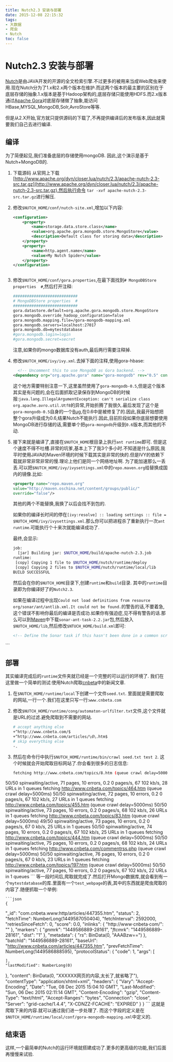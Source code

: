```yaml
---
title: Nutch2.3 安装与部署
date: 2015-12-08 22:15:32
tags:
- 大数据
- 爬虫
- Nutch
toc: false
---
```


# Nutch2.3 安装与部署

[Nutch](http://nutch.apache.org)是由JAVA开发的开源的全文检索引擎.不过更多的被用来当成Web爬虫来使用.现在Nutch分为了1.x和2.x两个版本在维护.而这两个版本的最主要的区别在于底层存储的抽象.1.x版本是基于Hadoop架构的,底层存储只能使用HDFS.而2.x版本通过[Apache Gora](http://gora.apache.org)对底层存储做了抽象,能访问HBase,MYSQL,MongoDB,Solr,AvroStore等等.

但是从2.X开始,官方就只提供源码的下载了,不再提供编译后的发布版本,因此就需要我们自己去进行编译.

<!--more-->

## 编译

为了简便起见,我们准备底层的存储使用mongoDB. 因此,这个演示是基于 Nutch+MongoDB的.

1. 下载源码
	从官网上下载[http://www.apache.org/dyn/closer.lua/nutch/2.3/apache-nutch-2.3-src.tar.gz](http://www.apache.org/dyn/closer.lua/nutch/2.3/apache-nutch-2.3-src.tar.gz).然后执行命令 `tar -xvf apache-nutch-2.3-src.tar.gz`进行解压.

2. 修改`$NUTCH_HOME/conf/nutch-site.xml`,增加以下内容:

	```xml
	<configuration>
		<property>
			<name>storage.data.store.class</name>
			<value>org.apache.gora.mongodb.store.MongoStore</value>
			<description>Default class for storing data</description>
		</property>
		<property>
			<name>http.agent.name</name>
			<value>My Nutch Spider</value>
		</property>
	</configuration>
	``` 
	```

3. 修改`$NUTCH_HOME/conf/gora.properties`,在最下面找到`# MongoDBStore properties  #`,然后打开注释:

	```bash
	############################
	# MongoDBStore properties  #
	############################
	gora.datastore.default=org.apache.gora.mongodb.store.MongoStore
	gora.mongodb.override_hadoop_configuration=false
	gora.mongodb.mapping.file=/gora-mongodb-mapping.xml
	gora.mongodb.servers=localhost:27017
	gora.mongodb.db=mytestdatabase
	#gora.mongodb.login=login
	#gora.mongodb.secret=secret
	```
	注意,如果你的mongo数据库没有auth,最后两行需要注释掉.
	
4. 修改`$NUTCH_HOME/ivy/ivy.xml`.去掉下面的注释,使用gora-hbase:

	```xml
	  <!-- Uncomment this to use MongoDB as Gora backend. -->
    <dependency org="org.apache.gora" name="gora-mongodb" rev="0.5" conf="*->default" />
	```
	这个地方需要特别注意一下,这里虽然使用了`gora-mongodb-0.5`,但是这个版本其实是有问题的,会在后面抓取记录保存到MongoDB的时候报:`java.lang.IllegalArgumentException: can't serialize class
org.apache.avro.util.Utf8`的异常,开始折腾了我很久.最后发现了这个是`gora-mongodb-0.5`自身的一个[Bug](https://issues.apache.org/jira/browse/GORA-388),在0.6中是被修复了的.因此,我最开始想把整个gora升级成为0.6,结果Nutch不能执行.因此,目前阶段如果你底层想要使用MongoDB进行存储的话,需要单个把`gora-mongodb`升级到`0.6`版本,而其他的不动.

5. 接下来就是编译了,直接在`$NUTCH_HOME`根目录上执行`ant runtime`即可.
	但是这个速度不得不吐槽.非常的坑爹,基本上下了我3个多小时.不知道是什么原因,我平时使用JAVA的Maven环境的时候下载其实是非常的快的.但是IVY的依赖下载就非常非常非常的慢.理论上他们是同一个网络地址啊. 为了能加速那么一丢丢.可以把`$NUTCH_HOME/ivy/ivysettings.xml`中的`repo.maven.org`给替换成国内的镜像.比如:
	
	```xml
	<property name="repo.maven.org"
    value="http://maven.oschina.net/content/groups/public/"
    override="false"/>
	```
	其他的两个不能替换,我换了以后会找不到包的.
	
	如果你的编译长时间的停在`[ivy:resolve] :: loading settings :: file = $NUTCH_HOME/ivy/ivysettings.xml`.那么你可以把进程杀了重新执行一次`ant runtime`.可能执行个十来次就能编译成功了.
	
	最终,会显示:
	
	```bash
	job:
      [jar] Building jar: $NUTCH_HOME/build/apache-nutch-2.3.job
	runtime:
     [copy] Copying 1 file to $NUTCH_HOME/nutch/runtime/deploy
     [copy] Copying 2 files to $NUTCH_HOME/nutch/runtime/local/lib
	BUILD SUCCESSFUL
	```
	然后会在你的`$NUTCH_HOME`目录下,创建`runtime`和`build`目录. 其中的`runtime`目录即为你编译好了的`Nutch2.3`.
	
	如果在编译过程中出现`Could not load definitions from resource org/sonar/ant/antlib.xml.It could not be found.`的警告的话,不要着急,这个错误不影响你最后的编译是否成功.如果你有强迫症,见不得有警告的话.那么可以到[Maven](http://search.maven.org)中下载`sonar-ant-task-2.2.jar`包,然后放入`$NUTCH_HOME/lib`,然后修改`$NTUCH_HOME/build.xml`即可:
	
	```xml
	<!-- Define the Sonar task if this hasn't been done in a common script -->
 <taskdef uri="antlib:org.sonar.ant" resource="org/sonar/ant/antlib.xml">
  <classpath path="${ant.library.dir}" />
  <classpath path="${mysql.library.dir}" />
  <classpath><fileset dir="lib/" includes="sonar*.jar" /></classpath>
 </taskdef>
	```
	
## 部署
其实编译完成后的`runtime`文件夹就已经是一个完整的可以运行的环境了.
我们在这里做一个简单的测试:使用Nutch爬取[cnbeta](http://www.cnbeta.com)中的新闻文章.

1. 在`$NUTCH_HOME/runtime/local`下创建一个文件`seed.txt`. 里面就是需要爬取的网站,一行一个.我们在这里只写一行:`www.cnbeta.com`

2. 修改`$NUTCH_HOME/runtime/cong/automaton-urlfilter.txt`文件,这个文件就是URL的过滤.避免爬取到不需要的网站.

	```bash
	# accept anything else
	+^http://www.cnbeta.com/$
	+^http://www.cnbeta.com/articles/\d\.htm$
	# skip everything else
	-.
	```

3. 然后在命令行中执行`$NUTCH_HOME/runtime/bin/crawl seed.txt test 2`.
	这个时候就会开始爬取目标网站了.你会看到很多的日志信息:
	
	```bash
	fetching http://www.cnbeta.com/topics/8.htm (queue crawl delay=5000ms)
50/50 spinwaiting/active, 71 pages, 10 errors, 0.2 0 pages/s, 67 102 kb/s, 28 URLs in 1 queues
fetching http://www.cnbeta.com/topics/464.htm (queue crawl delay=5000ms)
50/50 spinwaiting/active, 72 pages, 10 errors, 0.2 0 pages/s, 67 102 kb/s, 27 URLs in 1 queues
fetching http://www.cnbeta.com/topics/455.htm (queue crawl delay=5000ms)
50/50 spinwaiting/active, 73 pages, 10 errors, 0.2 0 pages/s, 68 102 kb/s, 26 URLs in 1 queues
fetching http://www.cnbeta.com/topics/83.htm (queue crawl delay=5000ms)
49/50 spinwaiting/active, 73 pages, 10 errors, 0.2 0 pages/s, 67 0 kb/s, 25 URLs in 1 queues
50/50 spinwaiting/active, 74 pages, 10 errors, 0.2 0 pages/s, 67 102 kb/s, 25 URLs in 1 queues
fetching http://www.cnbeta.com/topics/444.htm (queue crawl delay=5000ms)
50/50 spinwaiting/active, 75 pages, 10 errors, 0.2 0 pages/s, 68 102 kb/s, 24 URLs in 1 queues
fetching http://www.cnbeta.com/commentrss.php (queue crawl delay=5000ms)
50/50 spinwaiting/active, 76 pages, 10 errors, 0.2 0 pages/s, 67 0 kb/s, 23 URLs in 1 queues
fetching http://www.cnbeta.com/topics/197.htm (queue crawl delay=5000ms)
50/50 spinwaiting/active, 77 pages, 10 errors, 0.2 0 pages/s, 67 102 kb/s, 22 URLs in 1 queues
	```
	等一段时间后,爬取就完成了.然后打开Mongo数据库,就会看到有一个`mytestdatabase`的库.里面有一个`test_webpage`的表,其中的东西就是爬虫爬取的内容了.随便抓取一个举例:
	
	```json
	{
  "_id": "com.cnbeta.www:http/articles/447355.htm",
  "status": 2,
  "fetchTime": NumberLong(1449587050404),
  "fetchInterval": 2592000,
  "retriesSinceFetch": 0,
  "score": 0.0,
  "inlinks": {
    "http://www·cnbeta·com/": ""
  },
  "markers": {
    "_gnmrk_": "1449586889-28161",
    "_ftcmrk_": "1449586889-28161",
    "dist": "1"
  },
  "metadata": {
    "_rs_": BinData(0, "AAABzw==")
  },
  "batchId": "1449586889-28161",
  "baseUrl": "http://www.cnbeta.com/articles/447355.htm",
  "prevFetchTime": NumberLong(1449586888595),
  "protocolStatus": {
    "code": 1,
    "args": [

    ],
    "lastModified": NumberLong(0)
  },
  "content": BinData(0, "XXXXXX网页的内容,太长了,就省略了"),
  "contentType": "application/xhtml+xml",
  "headers": {
    "Vary": "Accept-Encoding",
    "Date": "Tue, 08 Dec 2015 15:04:10 GMT",
    "Last-Modified": "Sun, 06 Dec 2015 02:11:14 GMT",
    "Content-Encoding": "gzip",
    "Content-Type": "text/html",
    "Accept-Ranges": "bytes",
    "Connection": "close",
    "Server": "grid-cache/1.4.4",
    "X-CDNZZ-FCACHE": "EXPIRED"
  }
}
	```
	这就是爬取下来的内容.就可以通过我们进一步处理了.
	而这个字段的定义是在`$NUTCH_HOME/runtime/local/conf/gora-mongodb-mapping.xml`中定义的.
	
## 结束语
这样,一个最简单的Nutch的运行环境就搭建成功了.更多的更高级的功能,我们后面再慢慢来试验.

